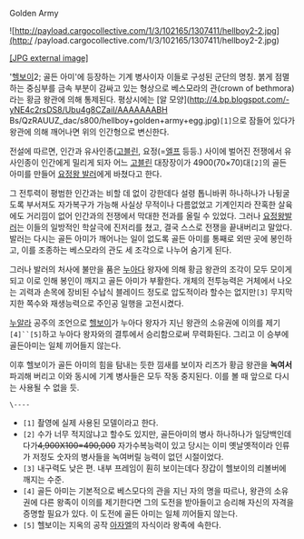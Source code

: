 Golden Army

![http://payload.cargocollective.com/1/3/102165/1307411/hellboy2-2.jpg](http:/
/payload.cargocollective.com/1/3/102165/1307411/hellboy2-2.jpg)

[[JPG external
image]](http://payload.cargocollective.com/1/3/102165/1307411/hellboy2-2.jpg)

'[헬보이](%ED%97%AC%EB%B3%B4%EC%9D%B4.md)2; 골든 아미'에 등장하는 기계 병사이자 이들로 구성된 군단의
명칭. 붉게 점멸하는 중심부를 금속 부분이 감싸고 있는 형상으로 베스모라의 관(crown of bethmora)라는 황금 왕관에 의해
통제된다. 평상시에는 [알 모양](http://4.bp.blogspot.com/-yNE4c2rsDS8/Ubu4g8CZaiI/AAAAAAABH
Bs/QzRAUUZ_dac/s800/hellboy+golden+army+egg.jpg)`[1]`으로 잠들어 있다가 왕관에 의해 깨어나면 위의
인간형으로 변신한다.

전설에 따르면, 인간과 유사인종([고블린](%EA%B3%A0%EB%B8%94%EB%A6%B0.md),
요정(=[엘프](%EC%97%98%ED%94%84.md) 등등.) 사이에 벌어진 전쟁에서 유사인종이 인간에게 밀리게 되자 어느
[고블린](%EA%B3%A0%EB%B8%94%EB%A6%B0.md) 대장장이가 4900(70×70)대`[2]`의 골든 아미를 만들어
[요정왕 발러](%EC%9A%94%EC%A0%95%EC%99%95%20%EB%B0%9C%EB%9F%AC.md)에게 바쳤다고 한다.

그 전투력이 평범한 인간과는 비할 데 없이 강한데다 설령 톱니바퀴 하나하나가 나뒹굴도록 부서져도 자가복구가 가능해 사실상 무적이나 다름없었고
기계인지라 잔혹한 살육에도 거리낌이 없어 인간과의 전쟁에서 막대한 전과를 올릴 수 있었다. 그러나 [요정왕발러](%EC%9A%94%EC%A0%95%EC%99%95%20%EB%B0%9C%EB%9F%AC.md)는 이들의 일방적인 학살극에
진저리를 쳤고, 결국 스스로 전쟁을 끝내버리고 말았다. 발러는 다시는 골든 아미가 깨어나는 일이 없도록 골든 아미를 통째로 외딴 곳에
봉인하고, 이를 조종하는 베스모라의 관도 세 조각으로 나누어 숨기게 된다.

그러나 발러의 처사에 불만을 품은 [누아다](%EB%88%84%EC%95%84%EB%8B%A4.md) 왕자에 의해 황금 왕관의 조각이
모두 모이게 되고 이로 인해 봉인이 깨지고 골든 아미가 부활한다. 개체의 전투능력은 거체에서 나오는 괴력과 손목에 장비된 수납식 블레이드
정도로 압도적이라 할수는 없지만`[3]` 무지막지한 쪽수와 재생능력으로 주인공 일행을 고전시켰다.

[누알라](%EB%88%84%EC%95%8C%EB%9D%BC.md) 공주의 조언으로
[헬보이](%ED%97%AC%EB%B3%B4%EC%9D%B4.md)가 누아다 왕자가 지닌 왕관의 소유권에 이의를
제기`[4]``[5]`하고 누아다 왕자와의 결투에서 승리함으로써 무력화된다. 그리고 이 승부에 골든아미는 일체 끼어들지 않는다.

이후 헬보이가 골든 아미의 힘을 탐내는 듯한 낌새를 보이자 리즈가 황금 왕관을 **녹여서** 파괴해 버리고 이와 동시에 기계 병사들은 모두
작동 중지된다. 이를 볼 때 앞으로 다시는 사용될 수 없을 듯.

`\----`

  * `[1]` 촬영에 실제 사용된 모델이라고 한다.
  * `[2]` 수가 너무 적지않냐고 할수도 있지만, 골든아미의 병사 하나하나가 일당백인데다가<del>4,900X100=490,000</del> 자가수복능력이 있고 당시는 이미 옛날옛적이라 인류가 저정도 숫자의 병사들을 녹여버릴 능력이 없던 시절이었다.
  * `[3]` 내구력도 낮은 편. 내부 프레임이 훤히 보이는데다 장갑이 헬보이의 리볼버에 깨지는 수준.
  * `[4]` 골든 아미는 기본적으로 베스모다의 관을 지닌 자의 명을 따르나, 왕관의 소유권에 다른 왕족이 이의를 제기한다면 그의 도전을 받아들이고 승리해 자신의 자격을 증명할 필요가 있다. 이 도전에 골든 아미는 일체 끼어들지 않는다.
  * `[5]` 헬보이는 지옥의 공작 [아자엘](http://hellboy.wikia.com/wiki/Fallen_One)의 자식이라 왕족에 속한다.

